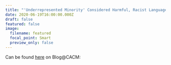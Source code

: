 ```yaml
---
title: "'Underrepresented Minority' Considered Harmful, Racist Language"
date: 2020-06-19T16:00:00.000Z
draft: false
featured: false
image:
  filename: featured
  focal_point: Smart
  preview_only: false
---
```

Can be found [here](https://cacm.acm.org/blogs/blog-cacm/245710-underrepresented-minority-considered-harmful-racist-language/fulltext) on Blog@CACM: 

